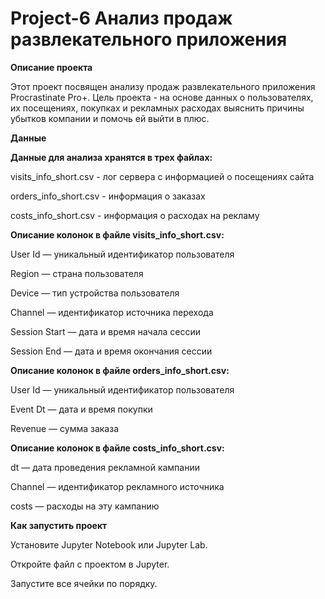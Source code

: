 # Project-6 Анализ продаж развлекательного приложения

**Описание проекта**

Этот проект посвящен анализу продаж развлекательного приложения Procrastinate Pro+. Цель проекта - на основе данных о пользователях, их посещениях, покупках и рекламных расходах выяснить причины убытков компании и помочь ей выйти в плюс.

**Данные**

**Данные для анализа хранятся в трех файлах:**

visits_info_short.csv - лог сервера с информацией о посещениях сайта

orders_info_short.csv - информация о заказах

costs_info_short.csv - информация о расходах на рекламу

**Описание колонок в файле visits_info_short.csv:**

User Id — уникальный идентификатор пользователя

Region — страна пользователя

Device — тип устройства пользователя

Channel — идентификатор источника перехода

Session Start — дата и время начала сессии

Session End — дата и время окончания сессии

**Описание колонок в файле orders_info_short.csv:**

User Id — уникальный идентификатор пользователя

Event Dt — дата и время покупки

Revenue — сумма заказа

**Описание колонок в файле costs_info_short.csv:**

dt — дата проведения рекламной кампании

Channel — идентификатор рекламного источника

costs — расходы на эту кампанию

**Как запустить проект**

Установите Jupyter Notebook или Jupyter Lab.

Откройте файл с проектом в Jupyter.

Запустите все ячейки по порядку.
